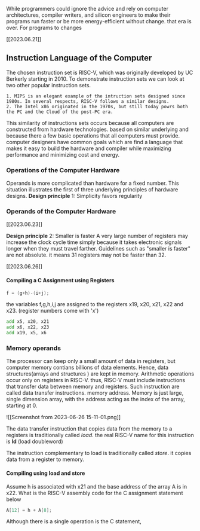 While programmers could ignore the advice and rely on computer architectures, compiler writers, and silicon engineers to make their programs run faster or be more energy-efficient without change. that era is over. For programs to changes 

[[2023.06.21]]
## Instruction Language of the Computer

The chosen instruction set is RISC-V, which was originally developed by UC Berkerly starting in 2010.
To demonstrate instruction sets we can look at two other popular instruction sets.

	1. MIPS is an elegant example of the intruction sets designed since 1980s. In several respects, RISC-V follows a similar designs.
	2. The Intel x86 originated in the 1970s, but still today powrs both the PC and the Cloud of the post-PC era.

This similarity of instructions sets occurs because all computers are constructed from hardware technologies. based on similar underlying and because there a few basic operations that all computers must provide. computer designers have common goals which are find a language that makes it easy to build the hardware and compiler while maximizing performance and minimizing cost and energy.

### Operations of the Computer Hardware

Operands is more complicated than hardware for a fixed number. This situation illustrates the first of three underlying principles of hardware designs.
__Design principle__ 1: Simplicity favors regularity

### Operands of the Computer Hardware
[[2023.06.23]]

__Design principle__ 2: Smaller is faster
A very large number of registers may increase the clock cycle time simply because it takes electronic signals longer when they must travel farther.
Guidelines such as "smaller is faster" are not absolute. it means 31 registers may not be faster than 32. 

[[2023.06.26]]
#### Compiling a C Assignment using Registers
```C
f = (g+h)-(i+j);
```
the variables f,g,h,i,j are assigned to the registers x19, x20, x21, x22 and x23. (register numbers come with 'x')

```asm
add x5, x20, x21
add x6, x22, x23
add x19, x5, x6
```

### Memory operands
The processor can keep only a small amount of data in registers, but computer memory contians billions of data elements. Hence, data structures(arrays and structures ) are kept in memory.
Arithmetic operations occur only on registers in RISC-V. thus, RISC-V must include instructions that transfer data between memory and registers. Such instruction are called data transfer instructions. memory address. Memory is just large, single dimension array, with the address acting as the index of the array, starting at 0. 

![[Screenshot from 2023-06-26 15-11-01.png]]

The data transfer instruction that copies data from the memory to a registers is traditionally called _load_. the real RISC-V name for this instruction is __ld__ (load doubleword)

The instruction complementary to load is traditionally called _store_. it copies data from a register to memory. 

#### Compiling using load and store

Assume h is associated with x21 and the base address of the array A is in x22. What is the RISC-V assembly code for the C assignment statement below
```c
A[12] = h + A[8];
```

Although there is a single operation is the C statement, 